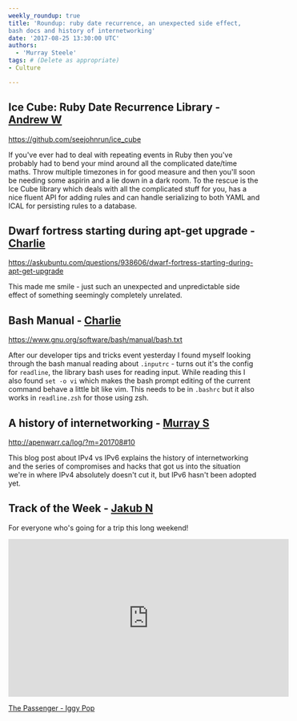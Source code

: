 ```yaml
---
weekly_roundup: true
title: 'Roundup: ruby date recurrence, an unexpected side effect, 
bash docs and history of internetworking'
date: '2017-08-25 13:30:00 UTC'
authors:
  - 'Murray Steele'
tags: # (Delete as appropriate)
- Culture

---
```


## Ice Cube: Ruby Date Recurrence Library - [Andrew W](/people#andrew-white)

https://github.com/seejohnrun/ice_cube

If you've ever had to deal with repeating events in Ruby then you've
probably had to bend your mind around all the complicated date/time maths.
Throw multiple timezones in for good measure and then you'll soon be
needing some aspirin and a lie down in a dark room. To the rescue is the
Ice Cube library which deals with all the complicated stuff for you, has a
nice fluent API for adding rules and can handle serializing to both YAML
and ICAL for persisting rules to a database.

## Dwarf fortress starting during apt-get upgrade - [Charlie](/people#charlie-egan)

https://askubuntu.com/questions/938606/dwarf-fortress-starting-during-apt-get-upgrade

This made me smile - just such an unexpected and unpredictable side effect
of something seemingly completely unrelated.

## Bash Manual - [Charlie](/people#charlie-egan)

https://www.gnu.org/software/bash/manual/bash.txt

After our developer tips and tricks event yesterday I found myself looking
through the bash manual reading about `.inputrc` - turns out it's the
config for `readline`, the library bash uses for reading input. While
reading this I also found `set -o vi` which makes the bash prompt editing
of the current command behave a little bit like vim. This needs to be in
`.bashrc` but it also works in `readline.zsh` for those using zsh.

## A history of internetworking - [Murray S](/people#murray-steele)

http://apenwarr.ca/log/?m=201708#10

This blog post about IPv4 vs IPv6 explains the history of internetworking
and the series of compromises and hacks that got us into the situation
we're in where IPv4 absolutely doesn't cut it, but IPv6 hasn't been
adopted yet.

## Track of the Week - [Jakub N](https://github.com/novotnyjakub)

For everyone who's going for a trip this long weekend!

<iframe width="560" height="315" src="https://www.youtube.com/embed/hLhN__oEHaw" frameborder="0" allowfullscreen></iframe>

[The Passenger - Iggy Pop](https://www.youtube.com/watch?v=hLhN__oEHaw)
